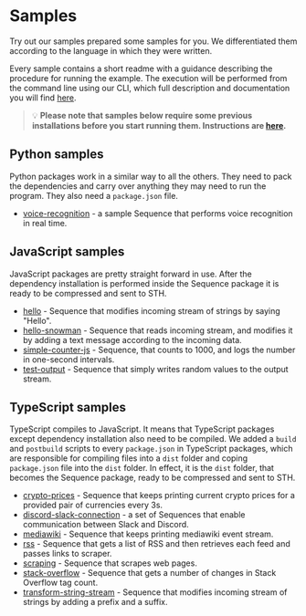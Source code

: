 # Samples

Try out our samples prepared some samples for you. We differentiated them according to the language in which they were written.

Every sample contains a short readme with a guidance describing the procedure for running the example. The execution will be performed from the command line using our CLI, which full description and documentation you will find [here](https://github.com/scramjetorg/transform-hub/tree/devel/docs/cli).

> 💡 **Please note that samples below require some previous installations before you start running them. Instructions are [here](../README.md#3-install-scramjet-transform-hub).**

## Python samples

Python packages work in a similar way to all the others. They need to pack the dependencies and carry over anything they may need to run the program. They also need a `package.json` file.

- [voice-recognition](voice-recognition) - a sample Sequence that performs voice recognition in real time.

## JavaScript samples

JavaScript packages are pretty straight forward in use. After the dependency installation is performed inside the Sequence package it is ready to be compressed and sent to STH.

- [hello](hello) - Sequence that modifies incoming stream of strings by saying "Hello".
- [hello-snowman](hello-snowman) - Sequence that reads incoming stream, and modifies it by adding a text message according to the incoming data.
- [simple-counter-js](simple-counter-js) - Sequence, that counts to 1000, and logs the number in one-second intervals.
- [test-output](test-output) - Sequence that simply writes random values to the output stream.

## TypeScript samples

TypeScript compiles to JavaScript. It means that TypeScript packages except dependency installation also need to be compiled. We added a `build` and `postbuild` scripts to every `package.json` in TypeScript packages, which are responsible for compiling files into a `dist` folder and coping `package.json` file into the `dist` folder. In effect, it is the `dist` folder, that becomes the Sequence package, ready to be compressed and sent to STH.

- [crypto-prices](crypto-prices) - Sequence that keeps printing current crypto prices for a provided pair of currencies every 3s.
- [discord-slack-connection](discord-slack-connection) - a set of Sequences that enable communication between Slack and Discord.
- [mediawiki](mediawiki) - Sequence that keeps printing mediawiki event stream.
- [rss](rss) - Sequence that gets a list of RSS and then retrieves each feed and passes links to scraper.
- [scraping](scraping) - Sequence that scrapes web pages.
- [stack-overflow](stack-overflow) - Sequence that gets a number of changes in Stack Overflow tag count.
- [transform-string-stream](transform-string-stream) - Sequence that modifies incoming stream of strings by adding a prefix and a suffix.
